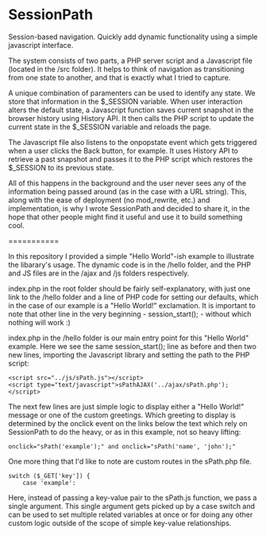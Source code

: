 SessionPath
===========

Session-based navigation. Quickly add dynamic functionality using a simple javascript interface.

The system consists of two parts, a PHP server script and a Javascript file (located in the /src folder). It helps to think of navigation as transitioning from one state to another, and that is exactly what I tried to capture.

A unique combination of paramenters can be used to identify any state. We store that information in the $_SESSION variable. When user interaction alters the default state, a Javascript function saves current snapshot in the browser history using History API. It then calls the PHP script to update the current state in the $_SESSION variable and reloads the page.

The Javascript file also listens to the onpopstate event which gets triggered when a user clicks the Back button, for example. It uses History API to retrieve a past snapshot and passes it to the PHP script which restores the $_SESSION to its previous state.

All of this happens in the background and the user never sees any of the information being passed around (as in the case with a URL string). This, along with the ease of deployment (no mod_rewrite, etc.) and implementation, is why I wrote SessionPath and decided to share it, in the hope that other people might find it useful and use it to build something cool.

===========

In this repository I provided a simple "Hello World"-ish example to illustrate the libarary's usage. The dynamic code is in the /hello folder, and the PHP and JS files are in the /ajax and /js folders respectively.

index.php in the root folder should be fairly self-explanatory, with just one link to the /hello folder and a line of PHP code for setting our defaults, which in the case of our example is a "Hello World!" exclamation. It is important to note that other line in the very beginning - session_start(); - without which nothing will work :)

index.php in the /hello folder is our main entry point for this "Hello World" example. Here we see the same session_start(); line as before and then two new lines, importing the Javascript library and setting the path to the PHP script:
```
<script src="../js/sPath.js"></script>
<script type="text/javascript">sPathAJAX('../ajax/sPath.php');</script>
```

The next few lines are just simple logic to display either a "Hello World!" message or one of the custom greetings. Which greeting to display is determined by the onclick event on the links below the text which rely on SessionPath to do the heavy, or as in this example, not so heavy lifting:
```
onclick="sPath('example');" and onclick="sPath('name', 'john');"
```

One more thing that I'd like to note are custom routes in the sPath.php file. 
```
switch ($_GET['key']) {
    case 'example':
```
Here, instead of passing a key-value pair to the sPath.js function, we pass a single argument. This single argument gets picked up by a case switch and can be used to set multiple related variables at once or for doing any other custom logic outside of the scope of simple key-value relationships.
